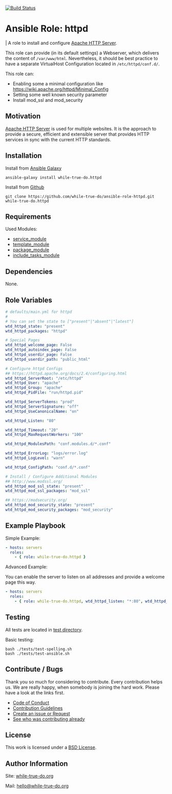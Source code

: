 [![Build Status](https://travis-ci.org/while-true-do/ansible-role-httpd.svg?branch=master)](https://travis-ci.org/while-true-do/ansible-role-httpd)

# Ansible Role: httpd
| A role to install and configure [Apache HTTP Server](https://httpd.apache.org/).

This role can provide (in its default settings) a Webserver, which delivers the content of `/var/www/html`. Nevertheless, it should be best practice to have a separate VirtualHost Configuration located in `/etc/httpd/conf.d/`. 

This role can:

- Enabling some a minimal configuration like https://wiki.apache.org/httpd/Minimal_Config
- Setting some well known security parameter
- Install mod_ssl and mod_security

## Motivation

[Apache HTTP Server](https://httpd.apache.org/) is used for multiple websites. It is the approach to provide a secure, efficient and extensible server that provides HTTP services in sync with the current HTTP standards.

## Installation

Install from [Ansible Galaxy](https://galaxy.ansible.com/while-true-do/httpd)

```
ansible-galaxy install while-true-do.httpd
```

Install from [Github](https://github.com/while-true-do/ansible-role-httpd)

```
git clone https://github.com/while-true-do/ansible-role-httpd.git while-true-do.httpd
```

## Requirements

Used Modules:

-  [service_module](http://docs.ansible.com/ansible/latest/service_module.html)
-  [template_module](http://docs.ansible.com/ansible/latest/template_module.html)
-  [package_module](http://docs.ansible.com/ansible/latest/package_module.html)
-  [include_tasks_module](https://docs.ansible.com/ansible/2.4/include_tasks_module.html)

## Dependencies

None.

## Role Variables

```yaml
# defaults/main.yml for httpd
# 
# You can set the state to ["present"|"absent"|"latest"]
wtd_httpd_state: "present"
wtd_httpd_packages: "httpd"

# Special Pages
wtd_httpd_welcome_page: False
wtd_httpd_autoindex_page: False
wtd_httpd_userdir_page: False
wtd_httpd_userdir_path: "public_html"

# Configure httpd Configs
## https://httpd.apache.org/docs/2.4/configuring.html
wtd_httpd_ServerRoot: "/etc/httpd"
wtd_httpd_User: "apache"
wtd_httpd_Group: "apache"
wtd_httpd_PidFile: "run/httpd.pid"

wtd_httpd_ServerTokens: "prod"
wtd_httpd_ServerSignature: "off"
wtd_httpd_UseCanonicalName: "on"

wtd_httpd_Listen: "80"

wtd_httpd_Timeout: "20"
wtd_httpd_MaxRequestWorkers: "100"

wtd_httpd_ModulesPath: "conf.modules.d/*.conf"

wtd_httpd_ErrorLog: "logs/error.log"
wtd_httpd_LogLevel: "warn"

wtd_httpd_ConfigPath: "conf.d/*.conf"

# Install / Configure Additional Modules
## http://www.modssl.org/
wtd_httpd_mod_ssl_state: "present"
wtd_httpd_mod_ssl_packages: "mod_ssl"

## https://modsecurity.org/
wtd_httpd_mod_security_state: "present"
wtd_httpd_mod_security_packages: "mod_security"
```

## Example Playbook

Simple Example:

```yaml
- hosts: servers 
  roles:
    - { role: while-true-do.httpd }
```

Advanced Example:

You can enable the server to listen on all addresses and provide a welcome page this way.

```yaml
- hosts: servers 
  roles:
    - { role: while-true-do.httpd, wtd_httpd_listen: "*:80", wtd_httpd_welcome_page: True }
```

## Testing

All tests are located in [test directory](./tests/).

Basic testing:

```
bash ./tests/test-spelling.sh
bash ./tests/test-ansible.sh
```

## Contribute / Bugs

Thank you so much for considering to contribute. Every contribution helps us.
We are really happy, when somebody is joining the hard work. Please have a look 
at the links first.

-   [Code of Conduct](./docs/CODE_OF_CONDUCT.md)
-   [Contribution Guidelines](./docs/CONTRIBUTING.md)
-   [Create an issue or Request](https://github.com/while-true-do/ansible-role-httpd/issues)
-   [See who was contributing already](https://github.com/while-true-do/ansible-role-httpd/graphs/contributors)

## License

This work is licensed under a [BSD License](https://opensource.org/licenses/BSD-3-Clause).

## Author Information

Site: [while-true-do.org](https://while-true-do.org)

Mail: [hello@while-true-do.org](mailto:hello@while-true-do.org)
